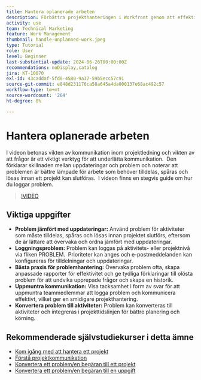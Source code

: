 ```yaml
---
title: Hantera oplanerade arbeten
description: Förbättra projekthanteringen i Workfront genom att effektivt spåra och lösa problem, använda loggningsverktyg, implementera vedertagna standarder, främja kommunikation och smidigt konvertera problem till uppgifter för smidigt utförande.
activity: use
team: Technical Marketing
feature: Work Management
thumbnail: handle-unplanned-work.jpeg
type: Tutorial
role: User
level: Beginner
last-substantial-update: 2024-06-26T00:00:00Z
recommendations: noDisplay,catalog
jira: KT-10070
exl-id: 43caddaf-5fd8-4580-9a37-59b5ecc57c91
source-git-commit: e848d231176ca58a645a4da000137e68ac492c57
workflow-type: tm+mt
source-wordcount: '264'
ht-degree: 0%

---
```


# Hantera oplanerade arbeten

I videon betonas vikten av kommunikation inom projektledning och vikten av att frågor är ett viktigt verktyg för att underlätta kommunikation. &#x200B; Den förklarar skillnaden mellan uppdateringar och problem och noterar att problemen är bättre lämpade för arbete som behöver tilldelas, spåras och lösas innan ett projekt kan slutföras. &#x200B; I videon finns en stegvis guide om hur du loggar problem. &#x200B;


>[!VIDEO](https://video.tv.adobe.com/v/3419488/?quality=12&learn=on&enablevpops)

## Viktiga uppgifter

* **Problem jämfört med uppdateringar:** Använd problem för aktiviteter som måste tilldelas, spåras och lösas innan projektet slutförs, eftersom de är lättare att övervaka och ordna jämfört med uppdateringar. &#x200B;
* **Loggningsproblem:** Problem kan loggas på aktivitets- eller projektnivå via fliken PROBLEM. &#x200B; Prioriteter kan anges och e-postmeddelanden kan konfigureras för tilldelningar och uppdateringar.
* **Bästa praxis för problemhantering:** Övervaka problem ofta, skapa anpassade rapporter för effektivitet och ge tydliga förklaringar till olösta problem för att undvika upprepade frågor och skapa en historik. &#x200B;
* **Uppmuntra kommunikation:** Visa tacksamhet i form av svar för att uppmuntra teammedlemmar att logga problem och kommunicera effektivt, vilket ger en smidigare projekthantering. &#x200B;
* **Konvertera problem till aktiviteter:** Problem kan konverteras till aktiviteter och integreras i projekttidslinjen för bättre planering och körning. &#x200B;


## Rekommenderade självstudiekurser i detta ämne

* [Kom igång med att hantera ett projekt](/help/manage-work/projects/getting-started-manage-a-project.md)
* [Förstå projektkommunikation](/help/manage-work/projects/understand-project-communication.md)
* [Konvertera ett problem/en begäran till ett projekt](/help/manage-work/issues-requests/create-a-project-from-a-request.md)
* [Konvertera ett problem/en begäran till en uppgift](/help/manage-work/issues-requests/convert-issues-to-other-work-items.md)
